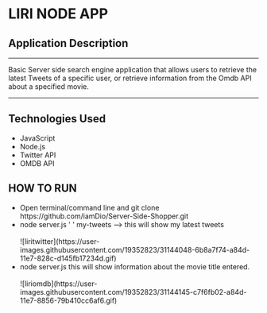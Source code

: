 <h1> LIRI NODE APP </h1>

<h2> Application Description </h2>
<hr>
<p> Basic Server side search engine application that allows users to retrieve the latest Tweets of a specific user, or retrieve information from the Omdb API about a specified movie. </p>
<hr>
<h2>Technologies Used </h2>

<ul>

  <li>JavaScript</li>
  <li>Node.js</li>
  <li>Twitter API </li>
  <li>OMDB API </li>

</ul>

<h2> HOW TO RUN </h2>

<ul>
  <li> Open terminal/command line and git clone https://github.com/iamDio/Server-Side-Shopper.git </li>
  <li> node server.js ' ' my-tweets --> this will show my latest tweets </li>
  <br>
  ![liritwitter](https://user-images.githubusercontent.com/19352823/31144048-6b8a7f74-a84d-11e7-828c-d145fb17234d.gif)
  <br>
  <li> node server.js <movie title> this will show information about the movie title entered.</li>
  <br>
  ![liriomdb](https://user-images.githubusercontent.com/19352823/31144145-c7f6fb02-a84d-11e7-8856-79b410cc6af6.gif)
 </ul>
  
  

